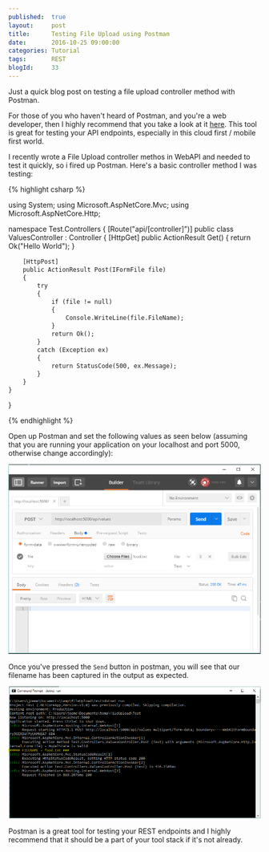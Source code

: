 ```yaml
---
published: 	true
layout: 	post
title:		Testing File Upload using Postman 
date: 		2016-10-25 09:00:00
categories: Tutorial
tags: 		REST
blogId:     33
---
```


Just a quick blog post on testing a file upload controller method with Postman.

For those of you who haven't heard of Postman, and you're a web developer, then I highly recommend that you take a look at it [here](https://www.getpostman.com). This tool is great for testing your API endpoints, especially in this cloud first / mobile first world.

I recently wrote a File Upload controller methos in WebAPI and needed to test it quickly, so i fired up Postman. Here's a basic controller method I was testing:

{% highlight csharp %}

using System;
using Microsoft.AspNetCore.Mvc;
using Microsoft.AspNetCore.Http;

namespace Test.Controllers
{
    [Route("api/[controller]")]
    public class ValuesController : Controller
    {
        [HttpGet]
        public ActionResult Get()
        {
            return Ok("Hello World");
        }

        [HttpPost]
        public ActionResult Post(IFormFile file)
        {
            try
            {
                if (file != null)
                {
                    Console.WriteLine(file.FileName);
                }
                return Ok();
            }
            catch (Exception ex)
            {
                return StatusCode(500, ex.Message);
            }
        }
    }
}

{% endhighlight %}

Open up Postman and set the following values as seen below (assuming that you are running your application on your localhost and port 5000, otherwise change accordingly):

![FileUpload](/assets/articles/33/FileUpload_Postman.png)


Once you've pressed the ```Send``` button in postman, you will see that our filename has been captured in the output as expected.

![Result](/assets/articles/33/FileUpload_Result.png)

Postman is a great tool for testing your REST endpoints and I highly recommend that it should be a part of your tool stack if it's not already.

